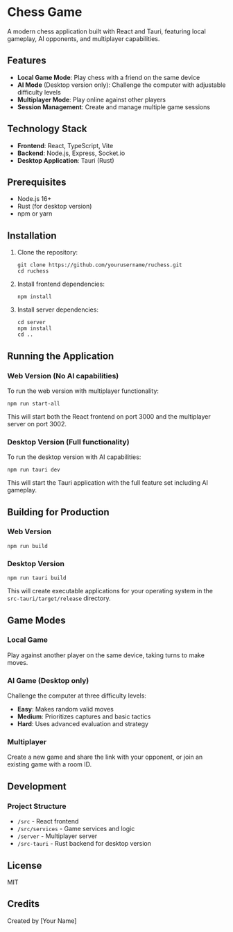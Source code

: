 # Chess Game

A modern chess application built with React and Tauri, featuring local gameplay, AI opponents, and multiplayer capabilities.

## Features

- **Local Game Mode**: Play chess with a friend on the same device
- **AI Mode** (Desktop version only): Challenge the computer with adjustable difficulty levels
- **Multiplayer Mode**: Play online against other players
- **Session Management**: Create and manage multiple game sessions

## Technology Stack

- **Frontend**: React, TypeScript, Vite
- **Backend**: Node.js, Express, Socket.io
- **Desktop Application**: Tauri (Rust)

## Prerequisites

- Node.js 16+
- Rust (for desktop version)
- npm or yarn

## Installation

1. Clone the repository:
   ```
   git clone https://github.com/yourusername/ruchess.git
   cd ruchess
   ```

2. Install frontend dependencies:
   ```
   npm install
   ```

3. Install server dependencies:
   ```
   cd server
   npm install
   cd ..
   ```

## Running the Application

### Web Version (No AI capabilities)

To run the web version with multiplayer functionality:

```
npm run start-all
```

This will start both the React frontend on port 3000 and the multiplayer server on port 3002.

### Desktop Version (Full functionality)

To run the desktop version with AI capabilities:

```
npm run tauri dev
```

This will start the Tauri application with the full feature set including AI gameplay.

## Building for Production

### Web Version

```
npm run build
```

### Desktop Version

```
npm run tauri build
```

This will create executable applications for your operating system in the `src-tauri/target/release` directory.

## Game Modes

### Local Game

Play against another player on the same device, taking turns to make moves.

### AI Game (Desktop only)

Challenge the computer at three difficulty levels:
- **Easy**: Makes random valid moves
- **Medium**: Prioritizes captures and basic tactics
- **Hard**: Uses advanced evaluation and strategy

### Multiplayer

Create a new game and share the link with your opponent, or join an existing game with a room ID.

## Development

### Project Structure

- `/src` - React frontend
- `/src/services` - Game services and logic
- `/server` - Multiplayer server
- `/src-tauri` - Rust backend for desktop version

## License

MIT

## Credits

Created by [Your Name]

